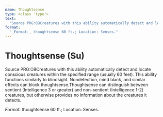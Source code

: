 ```yaml
---
name: Thoughtsense
type: <class 'type'>
text:
  "Source PRG:OBCreatures with this ability automatically detect and locate conscious creatures within the specified range (usually 60 feet). This ability functions similarly to blindsight. Nondetection, mind blank, and similar effects can block thoughtsense.Thoughtsense can distinguish between sentient (Intelligence 3 or greater) and non-sentient (Intelligence 1-2) creatures, but otherwise provides no information about the creatures it detects."
format:
  "_Format:_ thoughtsense 60 ft.; Location: Senses."
---
```

 
# Thoughtsense (Su)
Source PRG:OBCreatures with this ability automatically detect and locate conscious creatures within the specified range (usually 60 feet). This ability functions similarly to blindsight. Nondetection, mind blank, and similar effects can block thoughtsense.Thoughtsense can distinguish between sentient (Intelligence 3 or greater) and non-sentient (Intelligence 1-2) creatures, but otherwise provides no information about the creatures it detects.

_Format:_ thoughtsense 60 ft.; Location: Senses.